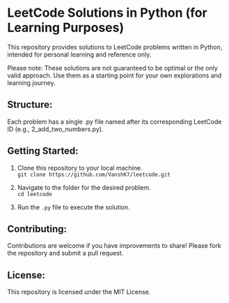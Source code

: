 # LeetCode Solutions in Python (for Learning Purposes)

This repository provides solutions to LeetCode problems written in Python, intended for personal learning and reference only.  

Please note: These solutions are not guaranteed to be optimal or the only valid approach. Use them as a starting point for your own explorations and learning journey.

## Structure:
Each problem has a single .py file named after its corresponding LeetCode ID (e.g., 2_add_two_numbers.py).

## Getting Started:
1. Clone this repository to your local machine.  
    ```git clone https://github.com/VanshK7/leetcode.git```  

2. Navigate to the folder for the desired problem.  
    ```cd leetcode```

3. Run the `.py` file to execute the solution.  

## Contributing:  
Contributions are welcome if you have improvements to share! Please fork the repository   and submit a pull request.  

## License:  
This repository is licensed under the MIT License.  

